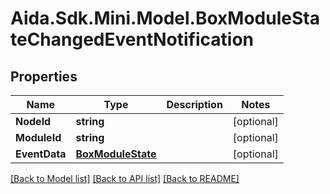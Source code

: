 # Aida.Sdk.Mini.Model.BoxModuleStateChangedEventNotification

## Properties

Name | Type | Description | Notes
------------ | ------------- | ------------- | -------------
**NodeId** | **string** |  | [optional] 
**ModuleId** | **string** |  | [optional] 
**EventData** | [**BoxModuleState**](BoxModuleState.md) |  | [optional] 

[[Back to Model list]](../README.md#documentation-for-models) [[Back to API list]](../README.md#documentation-for-api-endpoints) [[Back to README]](../README.md)

